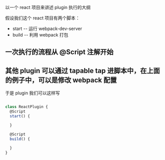 以一个 react 项目来讲述 plugin 执行的大纲

假设我们这个 react 项目有两个脚本：

- start -- 运行 webpack-dev-server
- build -- 利用 webpack 打包

## 一次执行的流程从 @Script 注解开始

## 其他 plugin 可以通过 tapable tap 进脚本中，在上面的例子中，可以是修改 webpack 配置

于是 plugin 我们可以这样写

```typescript

class ReactPlugin {
  @Script
  start() {

  }

  @Script
  build() {
    
  }
}
```